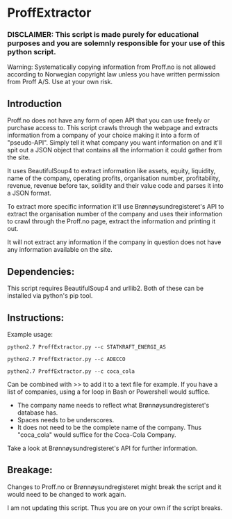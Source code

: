 # ProffExtractor

### DISCLAIMER: This script is made purely for educational purposes and you are solemnly responsible for your use of this python script.

Warning: Systematically copying information from Proff.no is not allowed according to Norwegian copyright law unless you have written permission from Proff A/S. Use at your own risk.

Introduction
------------

Proff.no does not have any form of open API that you can use freely or purchase access to. This script crawls through the webpage and extracts information from a company of your choice making it into a form of "pseudo-API". Simply tell it what company you want information on and it'll spit out a JSON object that contains all the information it could gather from the site.

It uses BeautifulSoup4 to extract information like assets, equity, liquidity, name of the company, operating profits, organisation number, profitability, revenue, revenue before tax, solidity and their value code and parses it into a JSON format.

To extract more specific information it'll use Brønnøysundregisteret's API to extract the organisation number of the company and uses their information to crawl through the Proff.no page, extract the information and printing it out.

It will not extract any information if the company in question does not have any information available on the site.

Dependencies:
-------------

This script requires BeautifulSoup4 and urllib2. Both of these can be installed via python's pip tool.

Instructions:
-------------

Example usage:

`python2.7 ProffExtractor.py --c STATKRAFT_ENERGI_AS`

`python2.7 ProffExtractor.py --c ADECCO`

`python2.7 ProffExtractor.py --c coca_cola`

Can be combined with >> to add it to a text file for example. If you have a list of companies, using a for loop in Bash or Powershell would suffice.

* The company name needs to reflect what Brønnøysundregisteret's database has. 
* Spaces needs to be underscores. 
* It does not need to be the complete name of the company. Thus "coca_cola" would suffice for the Coca-Cola Company. 

Take a look at Brønnøysundregisteret's API for further information. 

Breakage:
------------

Changes to Proff.no or Brønnøysundregisteret might break the script and it would need to be changed to work again.

I am not updating this script. Thus you are on your own if the script breaks.
